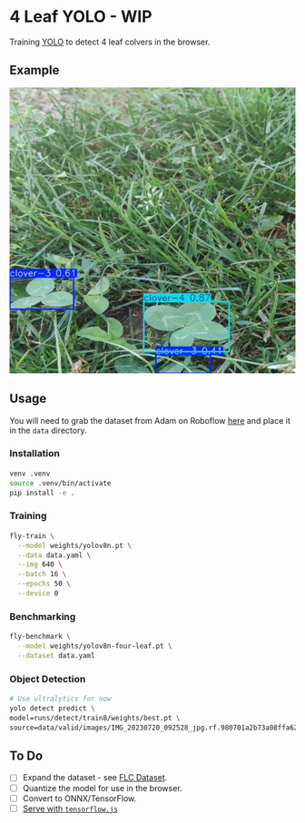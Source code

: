 # 4 Leaf YOLO - WIP

Training [YOLO](https://docs.ultralytics.com/models/yolov8/#how-do-i-train-a-yolov8-model) to detect 4 leaf colvers in the browser.

## Example

![prediction](assets/prediction-2.jpg)

## Usage

You will need to grab the dataset from Adam on Roboflow [here](https://universe.roboflow.com/adam-fonagy/hunting-for-four-leaf-clovers) and place it in the `data` directory.

### Installation

```bash
venv .venv
source .venv/bin/activate
pip install -e .
```

### Training

```bash
fly-train \
  --model weights/yolov8n.pt \
  --data data.yaml \
  --img 640 \
  --batch 16 \
  --epochs 50 \
  --device 0
```

### Benchmarking

```bash
fly-benchmark \
  --model weights/yolov8n-four-leaf.pt \
  --dataset data.yaml
```

### Object Detection

```bash
# Use ultralytics for now
yolo detect predict \
model=runs/detect/train8/weights/best.pt \
source=data/valid/images/IMG_20230720_092528_jpg.rf.980701a2b73a08ffa62ef76bdfb47d6e.jpg
```


## To Do

- [ ] Expand the dataset - see [FLC Dataset](https://biomedicalcomputervision.uniandes.edu.co/publications/finding-four-leaf-clovers-a-benchmark-for-fine-grained-object-localization/).
- [ ] Quantize the model for use in the browser.
- [ ] Convert to ONNX/TensorFlow.
- [ ] [Serve with `tensorflow.js`](https://github.com/Hyuto/yolov8-tfjs)
